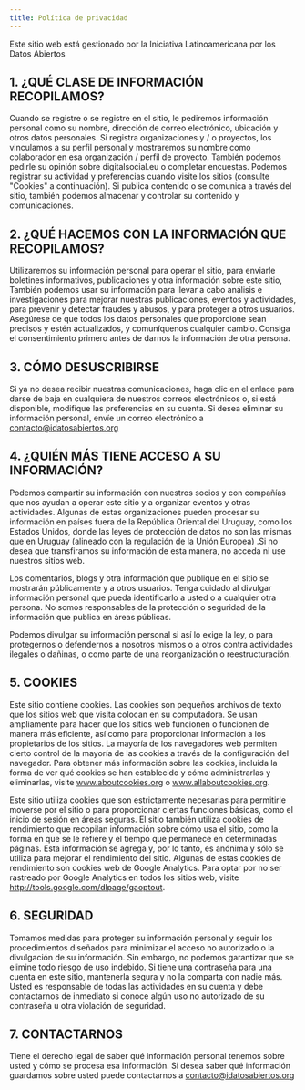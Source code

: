 ```yaml
---
title: Política de privacidad
---
```


Este sitio web está gestionado por la Iniciativa Latinoamericana por los Datos Abiertos

## 1. ¿QUÉ CLASE DE INFORMACIÓN RECOPILAMOS?
Cuando se registre o se registre en el sitio, le pediremos información personal como su nombre, dirección de correo electrónico, ubicación y otros datos personales. Si registra organizaciones y / o proyectos, los vinculamos a su perfil personal y mostraremos su nombre como colaborador en esa organización / perfil de proyecto. También podemos pedirle su opinión sobre digitalsocial.eu o completar encuestas. Podemos registrar su actividad y preferencias cuando visite los sitios (consulte "Cookies" a continuación). Si publica contenido o se comunica a través del sitio, también podemos almacenar y controlar su contenido y comunicaciones.

## 2. ¿QUÉ HACEMOS CON LA INFORMACIÓN QUE RECOPILAMOS?
Utilizaremos su información personal para operar el sitio, para enviarle boletines informativos, publicaciones y otra información sobre este sitio, También podemos usar su información para llevar a cabo análisis e investigaciones para mejorar nuestras publicaciones, eventos y actividades, para prevenir y detectar fraudes y abusos, y para proteger a otros usuarios. Asegúrese de que todos los datos personales que proporcione sean precisos y estén actualizados, y comuníquenos cualquier cambio. Consiga el consentimiento primero antes de darnos la información de otra persona.

## 3. CÓMO DESUSCRIBIRSE
Si ya no desea recibir nuestras comunicaciones, haga clic en el enlace para darse de baja en cualquiera de nuestros correos electrónicos o, si está disponible, modifique las preferencias en su cuenta. Si desea eliminar su información personal, envíe un correo electrónico a contacto@idatosabiertos.org

## 4. ¿QUIÉN MÁS TIENE ACCESO A SU INFORMACIÓN?
Podemos compartir su información con nuestros socios y con compañías que nos ayudan a operar este sitio y a organizar eventos y otras actividades. Algunas de estas organizaciones pueden procesar su información en países fuera de la República Oriental del Uruguay, como los Estados Unidos, donde las leyes de protección de datos no son las mismas que en Uruguay (alineado con la regulación de la Unión Europea) .Si no desea que transfiramos su información de esta manera, no acceda ni use nuestros sitios web.

Los comentarios, blogs y otra información que publique en el sitio se mostrarán públicamente y a otros usuarios. Tenga cuidado al divulgar información personal que pueda identificarlo a usted o a cualquier otra persona. No somos responsables de la protección o seguridad de la información que publica en áreas públicas.

Podemos divulgar su información personal si así lo exige la ley, o para protegernos o defendernos a nosotros mismos o a otros contra actividades ilegales o dañinas, o como parte de una reorganización o reestructuración.

## 5. COOKIES
Este sitio contiene cookies. Las cookies son pequeños archivos de texto que los sitios web que visita colocan en su computadora. Se usan ampliamente para hacer que los sitios web funcionen o funcionen de manera más eficiente, así como para proporcionar información a los propietarios de los sitios. La mayoría de los navegadores web permiten cierto control de la mayoría de las cookies a través de la configuración del navegador. Para obtener más información sobre las cookies, incluida la forma de ver qué cookies se han establecido y cómo administrarlas y eliminarlas, visite www.aboutcookies.org o www.allaboutcookies.org.

Este sitio utiliza cookies que son estrictamente necesarias para permitirle moverse por el sitio o para proporcionar ciertas funciones básicas, como el inicio de sesión en áreas seguras. El sitio también utiliza cookies de rendimiento que recopilan información sobre cómo usa el sitio, como la forma en que se le refiere y el tiempo que permanece en determinadas páginas. Esta información se agrega y, por lo tanto, es anónima y sólo se utiliza para mejorar el rendimiento del sitio. Algunas de estas cookies de rendimiento son cookies web de Google Analytics. Para optar por no ser rastreado por Google Analytics en todos los sitios web, visite http://tools.google.com/dlpage/gaoptout.

## 6. SEGURIDAD
Tomamos medidas para proteger su información personal y seguir los procedimientos diseñados para minimizar el acceso no autorizado o la divulgación de su información. Sin embargo, no podemos garantizar que se elimine todo riesgo de uso indebido. Si tiene una contraseña para una cuenta en este sitio, mantenerla segura y no la comparta con nadie más. Usted es responsable de todas las actividades en su cuenta y debe contactarnos de inmediato si conoce algún uso no autorizado de su contraseña u otra violación de seguridad.

## 7. CONTACTARNOS
Tiene el derecho legal de saber qué información personal tenemos sobre usted y cómo se procesa esa información. Si desea saber qué información guardamos sobre usted puede contactarnos a contacto@idatosabiertos.org